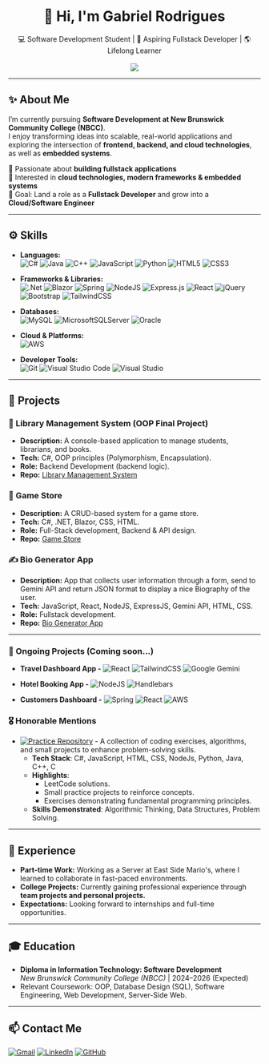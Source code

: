 <h1 align="center">👋 Hi, I'm Gabriel Rodrigues</h1>

<p align="center">
💻 Software Development Student | 🚀 Aspiring Fullstack Developer | 🌎 Lifelong Learner 
  <br />
  <br />
  <a href="https://drive.google.com/file/d/1uRduOLy5qwpI484sp4UhMs91YyeC0k2P/view?usp=drive_link"><img src="https://img.shields.io/badge/Download_my_Resume-C8E2AF?style=for-the-badge"></a>
</p>

---

## ✨ About Me
I’m currently pursuing **Software Development at New Brunswick Community College (NBCC)**.  
I enjoy transforming ideas into scalable, real-world applications and exploring the intersection of **frontend, backend, and cloud technologies**, as well as **embedded systems**.  

🔹 Passionate about **building fullstack applications**  
🔹 Interested in **cloud technologies, modern frameworks & embedded systems**  
🔹 Goal: Land a role as a **Fullstack Developer** and grow into a **Cloud/Software Engineer**  

---

## ⚙️ Skills

- **Languages:**  
  ![C#](https://img.shields.io/badge/c%23-%23239120.svg?style=for-the-badge&logo=csharp&logoColor=white)
  ![Java](https://img.shields.io/badge/java-%23ED8B00.svg?style=for-the-badge&logo=openjdk&logoColor=white)
  ![C++](https://img.shields.io/badge/c++-%2300599C.svg?style=for-the-badge&logo=c%2B%2B&logoColor=white)
  ![JavaScript](https://img.shields.io/badge/javascript-%23323330.svg?style=for-the-badge&logo=javascript&logoColor=%23F7DF1E)
  ![Python](https://img.shields.io/badge/python-3670A0?style=for-the-badge&logo=python&logoColor=ffdd54)
  ![HTML5](https://img.shields.io/badge/html5-%23E34F26.svg?style=for-the-badge&logo=html5&logoColor=white)
  ![CSS3](https://img.shields.io/badge/css3-%231572B6.svg?style=for-the-badge&logo=css3&logoColor=white)

- **Frameworks & Libraries:**  
  ![.Net](https://img.shields.io/badge/.NET-5C2D91?style=for-the-badge&logo=.net&logoColor=white)
  ![Blazor](https://img.shields.io/badge/blazor-%235C2D91.svg?style=for-the-badge&logo=blazor&logoColor=white)
  ![Spring](https://img.shields.io/badge/spring-%236DB33F.svg?style=for-the-badge&logo=spring&logoColor=white)
  ![NodeJS](https://img.shields.io/badge/node.js-6DA55F?style=for-the-badge&logo=node.js&logoColor=white)
  ![Express.js](https://img.shields.io/badge/express.js-%23404d59.svg?style=for-the-badge&logo=express&logoColor=%2361DAFB)
  ![React](https://img.shields.io/badge/react-%2320232a.svg?style=for-the-badge&logo=react&logoColor=%2361DAFB)
  ![jQuery](https://img.shields.io/badge/jquery-%230769AD.svg?style=for-the-badge&logo=jquery&logoColor=white)
  ![Bootstrap](https://img.shields.io/badge/bootstrap-%238511FA.svg?style=for-the-badge&logo=bootstrap&logoColor=white)
  ![TailwindCSS](https://img.shields.io/badge/tailwindcss-%2338B2AC.svg?style=for-the-badge&logo=tailwind-css&logoColor=white)

- **Databases:**  
  ![MySQL](https://img.shields.io/badge/mysql-4479A1.svg?style=for-the-badge&logo=mysql&logoColor=white)
  ![MicrosoftSQLServer](https://img.shields.io/badge/Microsoft%20SQL%20Server-CC2927?style=for-the-badge&logo=microsoft%20sql%20server&logoColor=white)
  ![Oracle](https://img.shields.io/badge/Oracle-F80000?style=for-the-badge&logo=oracle&logoColor=white)

- **Cloud & Platforms:**  
  ![AWS](https://img.shields.io/badge/AWS-%23FF9900.svg?style=for-the-badge&logo=amazon-aws&logoColor=white)

- **Developer Tools:**  
  ![Git](https://img.shields.io/badge/git-%23F05033.svg?style=for-the-badge&logo=git&logoColor=white)
  ![Visual Studio Code](https://img.shields.io/badge/Visual%20Studio%20Code-0078d7.svg?style=for-the-badge&logo=visual-studio-code&logoColor=white)
  ![Visual Studio](https://img.shields.io/badge/Visual%20Studio-5C2D91.svg?style=for-the-badge&logo=visual-studio&logoColor=white)

---

## 📂 Projects

### 📘 Library Management System (OOP Final Project)  
- **Description:** A console-based application to manage students, librarians, and books.  
- **Tech:** C#, OOP principles (Polymorphism, Encapsulation).  
- **Role:** Backend Development (backend logic).  
- **Repo:** [Library Management System](https://github.com/Gabriel-MRodrigues/Library-Management-System)  

### 🏨 Game Store  
- **Description:** A CRUD-based system for a game store.  
- **Tech:** C#, .NET, Blazor, CSS, HTML.  
- **Role:** Full-Stack development, Backend & API design.  
- **Repo:** [Game Store](https://github.com/Gabriel-MRodrigues/GameStore)  

### ✍️ Bio Generator App  
- **Description:** App that collects user information through a form, send to Gemini API and return JSON format to display a nice Biography of the user.  
- **Tech:** JavaScript, React, NodeJS, ExpressJS, Gemini API, HTML, CSS.  
- **Role:** Fullstack development.  
- **Repo:** [Bio Generator App](https://github.com/Gabriel-MRodrigues/Bio-Generator-App)
---
### 🔁 Ongoing Projects (Coming soon...)
 - **Travel Dashboard App -**
   ![React](https://img.shields.io/badge/react-%2320232a.svg?style=for-the-badge&logo=react&logoColor=%2361DAFB)
   ![TailwindCSS](https://img.shields.io/badge/tailwindcss-%2338B2AC.svg?style=for-the-badge&logo=tailwind-css&logoColor=white)
   ![Google Gemini](https://img.shields.io/badge/google%20gemini-8E75B2?style=for-the-badge&logo=google%20gemini&logoColor=white)
   
 - **Hotel Booking App -**
   ![NodeJS](https://img.shields.io/badge/node.js-6DA55F?style=for-the-badge&logo=node.js&logoColor=white)
   ![Handlebars](https://img.shields.io/badge/Handlebars-%23000000?style=for-the-badge&logo=Handlebars.js&logoColor=white)
   
 - **Customers Dashboard -**
   ![Spring](https://img.shields.io/badge/spring-%236DB33F.svg?style=for-the-badge&logo=spring&logoColor=white)
   ![React](https://img.shields.io/badge/react-%2320232a.svg?style=for-the-badge&logo=react&logoColor=%2361DAFB)
   ![AWS](https://img.shields.io/badge/AWS-%23FF9900.svg?style=for-the-badge&logo=amazon-aws&logoColor=white)

### 🎖️ Honorable Mentions
- [![Practice Repository](https://img.shields.io/badge/Practice_Repository-E4B44C?style=for-the-badge)](https://github.com/Gabriel-MRodrigues/Practice) - A collection of coding exercises, algorithms, and small projects to enhance problem-solving skills.
  - **Tech Stack**: C#, JavaScript, HTML, CSS, NodeJs, Python, Java, C++, C
  - **Highlights**:
    - LeetCode solutions.
    - Small practice projects to reinforce concepts.
    - Exercises demonstrating fundamental programming principles.
  - **Skills Demonstrated**: Algorithmic Thinking, Data Structures, Problem Solving.
---

## 💼 Experience
- **Part-time Work:** Working as a Server at East Side Mario's, where I learned to collaborate in fast-paced environments.
- **College Projects:** Currently gaining professional experience through **team projects and personal projects.**
- **Expectations:** Looking forward to internships and full-time opportunities.  

---

## 🎓 Education
- **Diploma in Information Technology: Software Development**  
*New Brunswick Community College (NBCC)* | 2024–2026 (Expected)  
- Relevant Coursework: OOP, Database Design (SQL), Software Engineering, Web Development, Server-Side Web.  

---

## 📫 Contact Me
 [![Gmail](https://img.shields.io/badge/Gmail-D14836?style=for-the-badge&logo=gmail&logoColor=white)](mailto:gabrielmrodriguest@gmail.com)  [![LinkedIn](https://img.shields.io/static/v1?message=LinkedIn&logo=linkedin&label=&color=0077B5&logoColor=white&labelColor=&style=for-the-badge)](https://www.linkedin.com/in/gabriel-mendes-rodrigues/)  [![GitHub](https://img.shields.io/badge/github-%23121011.svg?style=for-the-badge&logo=github&logoColor=white)](https://github.com/Gabriel-MRodrigues)  
